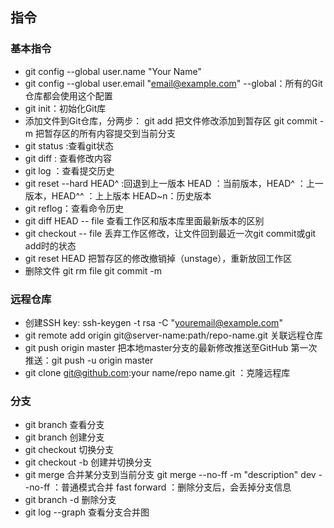 ## 指令 ##
### 基本指令 ###
*  git config --global user.name "Your Name"
*  git config --global user.email "email@example.com"
    --global：所有的Git仓库都会使用这个配置
*  git init：初始化Git库
* 添加文件到Git仓库，分两步：
  git add <file>  把文件修改添加到暂存区
  git commit -m <message>  把暂存区的所有内容提交到当前分支
* git status :查看git状态
*  git diff : 查看修改内容
*  git log ：查看提交历史
*  git reset --hard HEAD^ :回退到上一版本
  HEAD ：当前版本，HEAD^ ：上一版本，HEAD^^ ：上上版本 HEAD~n：历史版本 
*  git reflog：查看命令历史
*  git diff HEAD -- file 查看工作区和版本库里面最新版本的区别
*  git checkout -- file 丢弃工作区修改，让文件回到最近一次git commit或git add时的状态
*  git reset HEAD <file> 把暂存区的修改撤销掉（unstage），重新放回工作区
*  删除文件
  git rm file git commit -m <message>
  
 ### 远程仓库 ###
* 创建SSH key: ssh-keygen -t rsa -C "youremail@example.com"
* git remote add origin git@server-name:path/repo-name.git 关联远程仓库
* git push origin master 把本地master分支的最新修改推送至GitHub 第一次推送：git push -u origin master
* git clone git@github.com:your name/repo name.git ：克隆远程库
### 分支 ###
* git branch 查看分支
* git branch <name> 创建分支
* git checkout <name> 切换分支
* git checkout -b <name> 创建并切换分支
* git merge <name> 合并某分支到当前分支
  git merge --no-ff -m "description" dev
    --no-ff ：普通模式合并
    fast forward ：删除分支后，会丢掉分支信息
* git branch -d <name> 删除分支
* git log --graph 查看分支合并图
